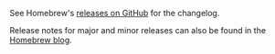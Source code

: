 See Homebrew's [releases on GitHub](https://github.com/Homebrew/brew/releases) for the changelog.

Release notes for major and minor releases can also be found in the [Homebrew blog](https://brew.sh/blog/).
